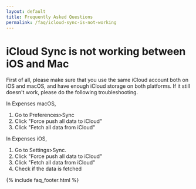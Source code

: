 ```yaml
---
layout: default
title: Frequently Asked Questions
permalink: /faq/icloud-sync-is-not-working
---
```


<h1>iCloud Sync is not working between iOS and Mac</h1>
<p>First of all, please make sure that you use the same iCloud account both on iOS and macOS, and have enough iCloud storage on both platforms. If it still doesn't work, please do the following troubleshooting.</p>

<p>In Expenses macOS,</p>
<ol>
    <li>Go to Preferences>Sync</li>
    <li>Click "Force push all data to iCloud"</li>
    <li>Click "Fetch all data from iCloud"</li>
</ol>

<p>In Expenses iOS,</p>
<ol>
    <li>Go to Settings>Sync.</li>
    <li>Click "Force push all data to iCloud"</li>
    <li>Click "Fetch all data from iCloud"</li>
    <li>Check if the data is fetched</li>
</ol>

{% include faq_footer.html %}
